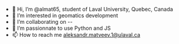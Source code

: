 - 👋 Hi, I’m @almat65, student of Laval University, Quebec, Canada
- 👀 I’m interested in geomatics development
- 🌱 I’m collaborating on --
- 💞️ I’m passionnate to use Python and JS 
- 📫 How to reach me aleksandr.matveev.1@ulaval.ca

<!---
almat65/almat65 is a ✨ special ✨ repository because its `README.md` (this file) appears on your GitHub profile.
You can click the Preview link to take a look at your changes.
--->
